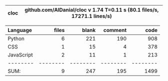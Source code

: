 cloc|github.com/AlDanial/cloc v 1.74  T=0.11 s (80.1 files/s, 17271.1 lines/s)
--- | ---

Language|files|blank|comment|code
:-------|-------:|-------:|-------:|-------:
Python|6|221|190|908
CSS|1|15|4|378
JavaScript|2|11|1|213
--------|--------|--------|--------|--------
SUM:|9|247|195|1499
